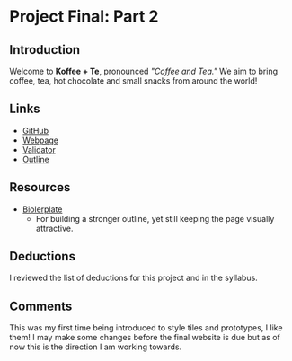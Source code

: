 
# Project Final: Part 2

## Introduction
Welcome to **Koffee + Te**, pronounced *"Coffee and Tea."* We aim to bring coffee, tea, hot chocolate and small snacks from around the world! 

## Links
* [GitHub](https://github.com/achance27/project_final2_chance_aliyah)
* [Webpage](http://aliyahchance.com/project_final2_chance_aliyah/)
* [Validator](https://validator.w3.org/unicorn/check?ucn_uri=aliyahchance.com%2Fproject_final2_chance_aliyah%2F&ucn_lang=en&ucn_task=conformance#)
* [Outline](https://gsnedders.html5.org/outliner/process.py)

## Resources
* [Biolerplate](https://github.com/h5bp/html5-boilerplate/blob/master/src/css/main.css#L107-L169)
	* For building a stronger outline, yet still keeping the page visually attractive. 

## Deductions
I reviewed the list of deductions for this project and in the syllabus.

## Comments
This was my first time being introduced to style tiles and prototypes, I like them! I may make some changes before the final website is due but as of now this is the direction I am working towards.
